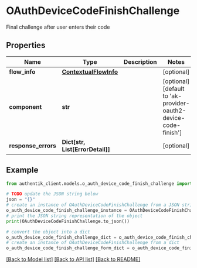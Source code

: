 # OAuthDeviceCodeFinishChallenge

Final challenge after user enters their code

## Properties

Name | Type | Description | Notes
------------ | ------------- | ------------- | -------------
**flow_info** | [**ContextualFlowInfo**](ContextualFlowInfo.md) |  | [optional] 
**component** | **str** |  | [optional] [default to 'ak-provider-oauth2-device-code-finish']
**response_errors** | **Dict[str, List[ErrorDetail]]** |  | [optional] 

## Example

```python
from authentik_client.models.o_auth_device_code_finish_challenge import OAuthDeviceCodeFinishChallenge

# TODO update the JSON string below
json = "{}"
# create an instance of OAuthDeviceCodeFinishChallenge from a JSON string
o_auth_device_code_finish_challenge_instance = OAuthDeviceCodeFinishChallenge.from_json(json)
# print the JSON string representation of the object
print(OAuthDeviceCodeFinishChallenge.to_json())

# convert the object into a dict
o_auth_device_code_finish_challenge_dict = o_auth_device_code_finish_challenge_instance.to_dict()
# create an instance of OAuthDeviceCodeFinishChallenge from a dict
o_auth_device_code_finish_challenge_form_dict = o_auth_device_code_finish_challenge.from_dict(o_auth_device_code_finish_challenge_dict)
```
[[Back to Model list]](../README.md#documentation-for-models) [[Back to API list]](../README.md#documentation-for-api-endpoints) [[Back to README]](../README.md)


